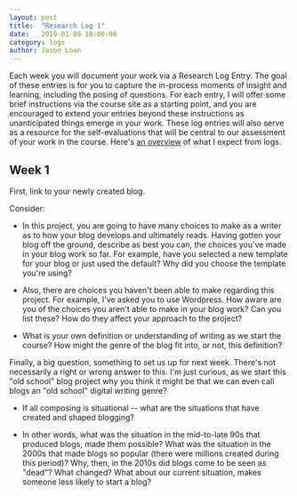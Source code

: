 ```yaml
---
layout: post
title:  "Research Log 1"
date:   2019-01-09 10:00:00
category: logs
author: Jason Loan
---
```


Each week you will document your work via a Research Log Entry. The goal of these entries is for you to capture the in-process moments of insight and learning, including the posing of questions. For each entry, I will offer some brief instructions via the course site as a starting point, and you are encouraged to extend your entries beyond these instructions as unanticipated things emerge in your work. These log entries will also serve as a resource for the self-evaluations that will be central to our assessment of your work in the course. Here's [an overview](https://jloan.github.io/e101v1/logs/2019/01/07/log-guide/) of what I expect from logs.

## Week 1

First, link to your newly created blog.

Consider:

* In this project, you are going to have many choices to make as a writer as to how your blog develops and ultimately reads. Having gotten your blog off the ground, describe as best you can, the choices you've made in your blog work so far. For example, have you selected a new template for your blog or just used the default? Why did you choose the template you're using?

* Also, there are choices you haven't been able to make regarding this project. For example, I've asked you to use Wordpress. How aware are you of the choices you aren't able to make in your blog work? Can you list these? How do they affect your approach to the project?

* What is your own definition or understanding of writing as we start the course? How might the genre of the blog fit into, or not, this definition?

Finally, a big question, something to set us up for next week. There's not necessarily a right or wrong answer to this. I'm just curious, as we start this "old school" blog project why you think it might be that we can even call blogs an "old school" digital writing genre?

* If all composing is situational -- what are the situations that have created and shaped blogging?

* In other words, what was the situation in the mid-to-late 90s that produced blogs, made them possible? What was the situation in the 2000s that made blogs so popular (there were millions created during this period)? Why, then, in the 2010s did blogs come to be seen as "dead"? What changed? What about our current situation, makes someone less likely to start a blog?
